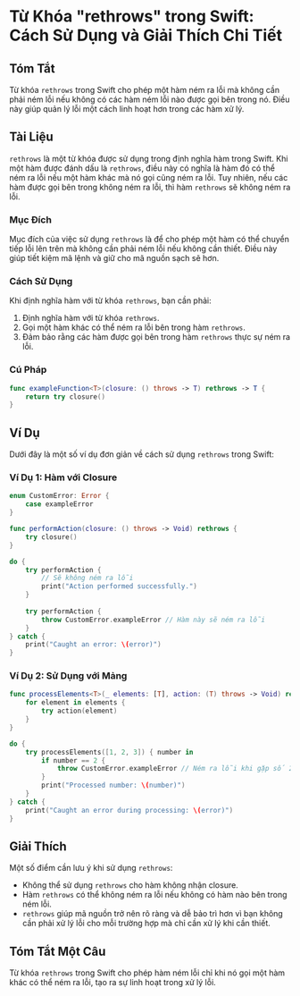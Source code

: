 <!--
Meta Description: # Từ Khóa "rethrows" trong Swift: Cách Sử Dụng và Giải Thích Chi Tiết ## Tóm Tắt Từ khóa `rethrows` trong Swift cho phép một hàm ném ra lỗi mà không c...
Meta Keywords: hàm, lỗi, rethrows, ném, trong
-->

# Từ Khóa "rethrows" trong Swift: Cách Sử Dụng và Giải Thích Chi Tiết

## Tóm Tắt
Từ khóa `rethrows` trong Swift cho phép một hàm ném ra lỗi mà không cần phải ném lỗi nếu không có các hàm ném lỗi nào được gọi bên trong nó. Điều này giúp quản lý lỗi một cách linh hoạt hơn trong các hàm xử lý.

## Tài Liệu
`rethrows` là một từ khóa được sử dụng trong định nghĩa hàm trong Swift. Khi một hàm được đánh dấu là `rethrows`, điều này có nghĩa là hàm đó có thể ném ra lỗi nếu một hàm khác mà nó gọi cũng ném ra lỗi. Tuy nhiên, nếu các hàm được gọi bên trong không ném ra lỗi, thì hàm `rethrows` sẽ không ném ra lỗi.

### Mục Đích
Mục đích của việc sử dụng `rethrows` là để cho phép một hàm có thể chuyển tiếp lỗi lên trên mà không cần phải ném lỗi nếu không cần thiết. Điều này giúp tiết kiệm mã lệnh và giữ cho mã nguồn sạch sẽ hơn.

### Cách Sử Dụng
Khi định nghĩa hàm với từ khóa `rethrows`, bạn cần phải:
1. Định nghĩa hàm với từ khóa `rethrows`.
2. Gọi một hàm khác có thể ném ra lỗi bên trong hàm `rethrows`.
3. Đảm bảo rằng các hàm được gọi bên trong hàm `rethrows` thực sự ném ra lỗi.

### Cú Pháp
```swift
func exampleFunction<T>(closure: () throws -> T) rethrows -> T {
    return try closure()
}
```

## Ví Dụ
Dưới đây là một số ví dụ đơn giản về cách sử dụng `rethrows` trong Swift:

### Ví Dụ 1: Hàm với Closure
```swift
enum CustomError: Error {
    case exampleError
}

func performAction(closure: () throws -> Void) rethrows {
    try closure()
}

do {
    try performAction {
        // Sẽ không ném ra lỗi
        print("Action performed successfully.")
    }
    
    try performAction {
        throw CustomError.exampleError // Hàm này sẽ ném ra lỗi
    }
} catch {
    print("Caught an error: \(error)")
}
```

### Ví Dụ 2: Sử Dụng với Mảng
```swift
func processElements<T>(_ elements: [T], action: (T) throws -> Void) rethrows {
    for element in elements {
        try action(element)
    }
}

do {
    try processElements([1, 2, 3]) { number in
        if number == 2 {
            throw CustomError.exampleError // Ném ra lỗi khi gặp số 2
        }
        print("Processed number: \(number)")
    }
} catch {
    print("Caught an error during processing: \(error)")
}
```

## Giải Thích
Một số điểm cần lưu ý khi sử dụng `rethrows`:
- Không thể sử dụng `rethrows` cho hàm không nhận closure.
- Hàm `rethrows` có thể không ném ra lỗi nếu không có hàm nào bên trong ném lỗi.
- `rethrows` giúp mã nguồn trở nên rõ ràng và dễ bảo trì hơn vì bạn không cần phải xử lý lỗi cho mỗi trường hợp mà chỉ cần xử lý khi cần thiết.

## Tóm Tắt Một Câu
Từ khóa `rethrows` trong Swift cho phép hàm ném lỗi chỉ khi nó gọi một hàm khác có thể ném ra lỗi, tạo ra sự linh hoạt trong xử lý lỗi.